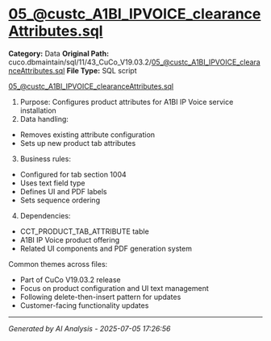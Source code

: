 # 05_@custc_A1BI_IPVOICE_clearanceAttributes.sql

**Category:** Data
**Original Path:** cuco.dbmaintain/sql/11/43_CuCo_V19.03.2/05_@custc_A1BI_IPVOICE_clearanceAttributes.sql
**File Type:** SQL script

05_@custc_A1BI_IPVOICE_clearanceAttributes.sql
1. Purpose: Configures product attributes for A1BI IP Voice service installation
2. Data handling:
- Removes existing attribute configuration
- Sets up new product tab attributes
3. Business rules:
- Configured for tab section 1004
- Uses text field type
- Defines UI and PDF labels
- Sets sequence ordering
4. Dependencies:
- CCT_PRODUCT_TAB_ATTRIBUTE table
- A1BI IP Voice product offering
- Related UI components and PDF generation system

Common themes across files:
- Part of CuCo V19.03.2 release
- Focus on product configuration and UI text management
- Following delete-then-insert pattern for updates
- Customer-facing functionality updates

---
*Generated by AI Analysis - 2025-07-05 17:26:56*
